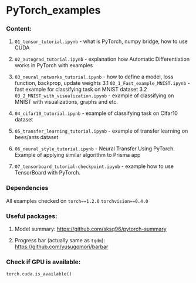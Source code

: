 # PyTorch_examples

### Content:
1. `01_tensor_tutorial.ipynb` - what is PyTorch,  numpy bridge, how to use CUDA

2. `02_autograd_tutorial.ipynb` - explanation how Automatic Differentiation works in PyTorch with examples

3. `03_neural_networks_tutorial.ipynb` - how to define a model, loss function, backprop, update weights
  3.1 `03_1_Fast_example_MNIST.ipynb` - fast example for classifying task on MNIST dataset 
  3.2 `03_2_MNIST_with_visualization.ipynb` - example of classifying on MNIST with visualizations, graphs and etc.

4. `04_cifar10_tutorial.ipynb` - example of classifying task on CIfar10 dataset

5. `05_transfer_learning_tutorial.ipynb` - example of transfer learning on bees/ants dataset

6. `06_neural_style_tutorial.ipynb` - Neural Transfer Using PyTorch. Example of applying similar algorithm to Prisma app

7. `07_tensorboard_tutorial-checkpoint.ipynb` - example how to use TensorBoard with PyTorch.

### Dependencies
All examples checked on 
`torch==1.2.0`
`torchvision==0.4.0`

### Useful packages:

1. Model summary:
https://github.com/sksq96/pytorch-summary

2. Progress bar (actually same as `tqdm`):
https://github.com/yusugomori/barbar

### Check if GPU is available:
```torch.cuda.is_available()```
